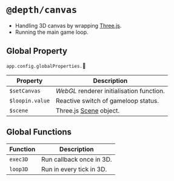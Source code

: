 # `@depth/canvas`

- Handling 3D canvas by wrapping [Three.js](https://threejs.org/).
- Running the main game loop.

## Global Property

`app.config.globalProperties.`:jigsaw:

| Property        | Description                                                                       |
| --------------- | --------------------------------------------------------------------------------- |
| `$setCanvas`    | _WebGL_ renderer initialisation function.                                         |
| `$loopin.value` | Reactive switch of gameloop status.                                               |
| `$scene`        | Three.js [Scene](https://threejs.org/docs/index.html#api/en/scenes/Scene) object. |

## Global Functions

| Function | Description              |
| -------- | ------------------------ |
| `exec3D` | Run callback once in 3D. |
| `loop3D` | Run in every tick in 3D. |
